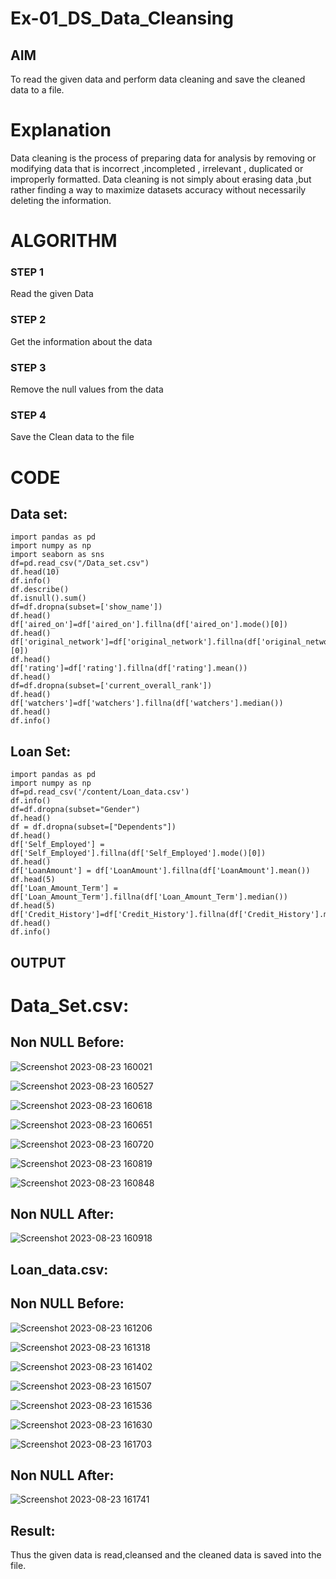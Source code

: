 # Ex-01_DS_Data_Cleansing


## AIM
To read the given data and perform data cleaning and save the cleaned data to a file. 

# Explanation
Data cleaning is the process of preparing data for analysis by removing or modifying data that is incorrect ,incompleted , irrelevant , duplicated or improperly formatted. 
Data cleaning is not simply about erasing data ,but rather finding a way to maximize datasets accuracy without necessarily deleting the information. 

# ALGORITHM
### STEP 1
Read the given Data
### STEP 2
Get the information about the data
### STEP 3
Remove the null values from the data
### STEP 4
Save the Clean data to the file

# CODE 
## Data set:
```
import pandas as pd
import numpy as np
import seaborn as sns
df=pd.read_csv("/Data_set.csv")
df.head(10)
df.info()
df.describe()
df.isnull().sum()
df=df.dropna(subset=['show_name'])
df.head()
df['aired_on']=df['aired_on'].fillna(df['aired_on'].mode()[0])
df.head()
df['original_network']=df['original_network'].fillna(df['original_network'].mode()[0])
df.head()
df['rating']=df['rating'].fillna(df['rating'].mean())
df.head()
df=df.dropna(subset=['current_overall_rank'])
df.head()
df['watchers']=df['watchers'].fillna(df['watchers'].median())
df.head()
df.info()
```
## Loan Set:
```
import pandas as pd
import numpy as np
df=pd.read_csv('/content/Loan_data.csv')
df.info()
df=df.dropna(subset="Gender")
df.head()
df = df.dropna(subset=["Dependents"])
df.head()
df['Self_Employed'] = df['Self_Employed'].fillna(df['Self_Employed'].mode()[0])
df.head()
df['LoanAmount'] = df['LoanAmount'].fillna(df['LoanAmount'].mean())
df.head(5)
df['Loan_Amount_Term'] = df['Loan_Amount_Term'].fillna(df['Loan_Amount_Term'].median())
df.head(5)
df['Credit_History']=df['Credit_History'].fillna(df['Credit_History'].min())
df.head()
df.info()
```
## OUTPUT
# Data_Set.csv:
## Non NULL Before:
![Screenshot 2023-08-23 160021](https://github.com/Adhithyaram29D/ODD2023-Datascience-Ex01/assets/119393540/ac3ee639-7861-45a7-bfcf-e4d09b5048ee)

![Screenshot 2023-08-23 160527](https://github.com/Adhithyaram29D/ODD2023-Datascience-Ex01/assets/119393540/61699c04-b00f-44c7-b1cd-f547c4ed1061)

![Screenshot 2023-08-23 160618](https://github.com/Adhithyaram29D/ODD2023-Datascience-Ex01/assets/119393540/1fcba8bc-5b2a-49c6-ab3d-a89a0de441b6)

![Screenshot 2023-08-23 160651](https://github.com/Adhithyaram29D/ODD2023-Datascience-Ex01/assets/119393540/fe2bb36f-a30e-422d-bd69-00638c78a030)

![Screenshot 2023-08-23 160720](https://github.com/Adhithyaram29D/ODD2023-Datascience-Ex01/assets/119393540/335d1ac0-6ed8-4864-9e57-9f94daaff8df)

![Screenshot 2023-08-23 160819](https://github.com/Adhithyaram29D/ODD2023-Datascience-Ex01/assets/119393540/8ff4f1f3-d568-42b6-8194-0838f5f39495)

![Screenshot 2023-08-23 160848](https://github.com/Adhithyaram29D/ODD2023-Datascience-Ex01/assets/119393540/7b781222-3db1-4b98-a2a9-754fc8b46085)

## Non NULL After:
![Screenshot 2023-08-23 160918](https://github.com/Adhithyaram29D/ODD2023-Datascience-Ex01/assets/119393540/c26fc030-86ba-4753-886f-4c0a1fe22bed)

## Loan_data.csv:
## Non NULL Before:
![Screenshot 2023-08-23 161206](https://github.com/Adhithyaram29D/ODD2023-Datascience-Ex01/assets/119393540/7df7a710-ecfd-4a78-aa14-f81659a0f24b)

![Screenshot 2023-08-23 161318](https://github.com/Adhithyaram29D/ODD2023-Datascience-Ex01/assets/119393540/7de3cddf-b2c9-4182-a1e6-4070d010bfe5)

![Screenshot 2023-08-23 161402](https://github.com/Adhithyaram29D/ODD2023-Datascience-Ex01/assets/119393540/64628d07-7543-43b0-aa94-d0ce1191d690)

![Screenshot 2023-08-23 161507](https://github.com/Adhithyaram29D/ODD2023-Datascience-Ex01/assets/119393540/22335e8f-ebf1-4fc3-b40c-a12dacb24673)

![Screenshot 2023-08-23 161536](https://github.com/Adhithyaram29D/ODD2023-Datascience-Ex01/assets/119393540/3133f293-2520-4321-a8d2-40580c920d10)

![Screenshot 2023-08-23 161630](https://github.com/Adhithyaram29D/ODD2023-Datascience-Ex01/assets/119393540/e3e0f979-d63e-4403-9680-cb5468793d12)

![Screenshot 2023-08-23 161703](https://github.com/Adhithyaram29D/ODD2023-Datascience-Ex01/assets/119393540/97143749-08e0-4d3f-8312-445a6773c6f3)

## Non NULL After:
![Screenshot 2023-08-23 161741](https://github.com/Adhithyaram29D/ODD2023-Datascience-Ex01/assets/119393540/fa4136e7-a738-4ee0-8211-81e7265fe566)

## Result:
Thus the given data is read,cleansed and the cleaned data is saved into the file.

